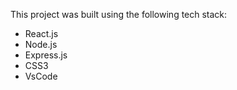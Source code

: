 This project was built using the following tech stack:

- React.js
- Node.js
- Express.js
- CSS3
- VsCode
